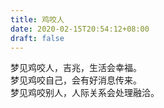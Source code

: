 ```yaml
---
title: 鸡咬人
date: 2020-02-15T20:54:12+08:00
draft: false
---
```


梦见鸡咬人，吉兆，生活会幸福。<br>
梦见鸡咬自己，会有好消息传来。<br>
梦见鸡咬别人，人际关系会处理融洽。<br>
